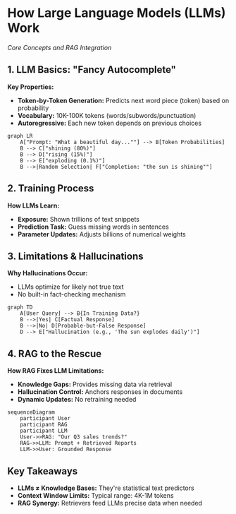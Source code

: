 # How Large Language Models (LLMs) Work
*Core Concepts and RAG Integration*

## 1. LLM Basics: "Fancy Autocomplete"

**Key Properties:**
- **Token-by-Token Generation:** Predicts next word piece (token) based on probability
- **Vocabulary:** 10K-100K tokens (words/subwords/punctuation)
- **Autoregressive:** Each new token depends on previous choices

```mermaid
graph LR
    A["Prompt: "What a beautiful day...""] --> B[Token Probabilities]
    B --> C["shining (80%)"]
    B --> D["rising (15%)"]
    B --> E["exploding (0.1%)"]
    B -->|Random Selection| F["Completion: "the sun is shining""]
```

## 2. Training Process

**How LLMs Learn:**
- **Exposure:** Shown trillions of text snippets
- **Prediction Task:** Guess missing words in sentences
- **Parameter Updates:** Adjusts billions of numerical weights

## 3. Limitations & Hallucinations

**Why Hallucinations Occur:**
- LLMs optimize for likely not true text
- No built-in fact-checking mechanism

```mermaid
graph TD
    A[User Query] --> B{In Training Data?}
    B -->|Yes| C[Factual Response]
    B -->|No| D[Probable-but-False Response]
    D --> E["Hallucination (e.g., 'The sun explodes daily')"]
```

## 4. RAG to the Rescue

**How RAG Fixes LLM Limitations:**
- **Knowledge Gaps:** Provides missing data via retrieval
- **Hallucination Control:** Anchors responses in documents
- **Dynamic Updates:** No retraining needed

```mermaid
sequenceDiagram
    participant User
    participant RAG
    participant LLM
    User->>RAG: "Our Q3 sales trends?"
    RAG->>LLM: Prompt + Retrieved Reports
    LLM->>User: Grounded Response
```

## Key Takeaways

- **LLMs ≠ Knowledge Bases:** They're statistical text predictors
- **Context Window Limits:** Typical range: 4K-1M tokens
- **RAG Synergy:** Retrievers feed LLMs precise data when needed
